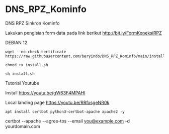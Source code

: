 # DNS_RPZ_Kominfo
DNS RPZ Sinkron Kominfo

Lakukan pengisian form data pada link berikut
http://bit.ly/FormKoneksiRPZ

DEBIAN 12

```
wget --no-check-certificate https://raw.githubusercontent.com/beryindo/DNS_RPZ_Kominfo/main/install.sh
```
```
chmod +x install.sh
```
```
sh install.sh
```
Tutorial Youtube

Install https://youtu.be/gW63F4MPAHI

Local landing page https://youtu.be/RRfxsgeNR0k

```
apt install certbot python3-certbot-apache apache2 -y
```
certbot --apache --agree-tos --email you@example.com -d yourdomain.com
```
